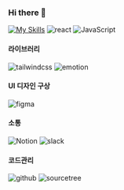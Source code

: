 ### Hi there 👋



[![My Skills](https://skillicons.dev/icons?i=js,html,css)](https://skillicons.dev)
![react](https://img.shields.io/badge/react-61DAFB.svg?style=for-the-badge&logo=react&logoColor=black&logoWidth=20)
![JavaScript](https://img.shields.io/badge/javascript-F7DF1E.svg?style=for-the-badge&logo=javascript&logoColor=white)

#### 라이브러리
![tailwindcss](https://img.shields.io/badge/tailwindcss-06B6D4.svg?style=for-the-badge&logo=tailwindcss&logoColor=white)
![emotion](https://img.shields.io/badge/emotion-A81C7D.svg?style=for-the-badge&logo=Emotion&logoColor=white)<br/>

#### UI 디자인 구상
![figma](https://img.shields.io/badge/figma-F24E1E.svg?style=for-the-badge&logo=figma&logoColor=white)

#### 소통
![Notion](https://img.shields.io/badge/notion-000000.svg?style=for-the-badge&logo=notion&logoColor=white)
![slack](https://img.shields.io/badge/slack-4A154B.svg?style=for-the-badge&logo=slack&logoColor=white&logoWidth=20) <br/>

#### 코드관리
![github](https://img.shields.io/badge/github-181717.svg?style=for-the-badge&logo=github&logoColor=white&logoWidth=20)
![sourcetree](https://img.shields.io/badge/sourcetree-0052CC.svg?style=for-the-badge&logo=sourcetree&logoColor=white&logoWidth=20) <br/>



<!--
**hj-over/hj-over** is a ✨ _special_ ✨ repository because its `README.md` (this file) appears on your GitHub profile.

Here are some ideas to get you started:

- 🔭 I’m currently working on ...
- 🌱 I’m currently learning ...
- 👯 I’m looking to collaborate on ...
- 🤔 I’m looking for help with ...
- 💬 Ask me about ...
- 📫 How to reach me: ...
- 😄 Pronouns: ...
- ⚡ Fun fact: ...
-->
